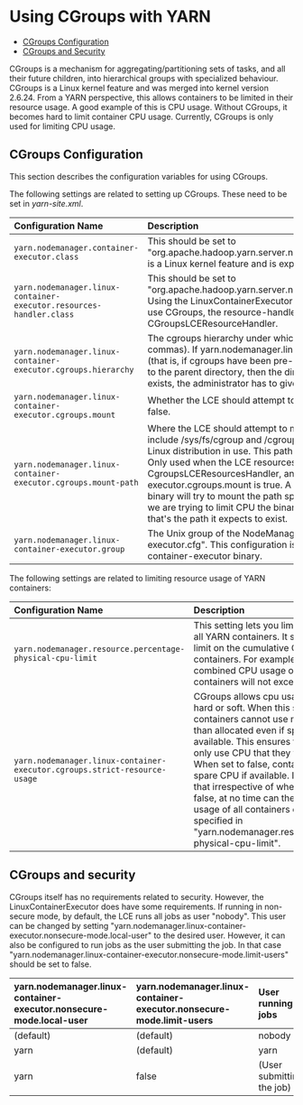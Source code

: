 <!---
  Licensed under the Apache License, Version 2.0 (the "License");
  you may not use this file except in compliance with the License.
  You may obtain a copy of the License at

   http://www.apache.org/licenses/LICENSE-2.0

  Unless required by applicable law or agreed to in writing, software
  distributed under the License is distributed on an "AS IS" BASIS,
  WITHOUT WARRANTIES OR CONDITIONS OF ANY KIND, either express or implied.
  See the License for the specific language governing permissions and
  limitations under the License. See accompanying LICENSE file.
-->

Using CGroups with YARN
=======================

* [CGroups Configuration](#CGroups_configuration)
* [CGroups and Security](#CGroups_and_security)

CGroups is a mechanism for aggregating/partitioning sets of tasks, and all their future children, into hierarchical groups with specialized behaviour. CGroups is a Linux kernel feature and was merged into kernel version 2.6.24. From a YARN perspective, this allows containers to be limited in their resource usage. A good example of this is CPU usage. Without CGroups, it becomes hard to limit container CPU usage. Currently, CGroups is only used for limiting CPU usage.

CGroups Configuration
---------------------

This section describes the configuration variables for using CGroups.

The following settings are related to setting up CGroups. These need to be set in *yarn-site.xml*.

|Configuration Name | Description |
|:---- |:---- |
| `yarn.nodemanager.container-executor.class` | This should be set to "org.apache.hadoop.yarn.server.nodemanager.LinuxContainerExecutor". CGroups is a Linux kernel feature and is exposed via the LinuxContainerExecutor. |
| `yarn.nodemanager.linux-container-executor.resources-handler.class` | This should be set to "org.apache.hadoop.yarn.server.nodemanager.util.CgroupsLCEResourcesHandler". Using the LinuxContainerExecutor doesn't force you to use CGroups. If you wish to use CGroups, the resource-handler-class must be set to CGroupsLCEResourceHandler. |
| `yarn.nodemanager.linux-container-executor.cgroups.hierarchy` | The cgroups hierarchy under which to place YARN proccesses(cannot contain commas). If yarn.nodemanager.linux-container-executor.cgroups.mount is false (that is, if cgroups have been pre-configured) and the Yarn user has write access to the parent directory, then the directory will be created. If the directory already exists, the administrator has to give Yarn write permissions to it recursively. |
| `yarn.nodemanager.linux-container-executor.cgroups.mount` | Whether the LCE should attempt to mount cgroups if not found - can be true or false. |
| `yarn.nodemanager.linux-container-executor.cgroups.mount-path` | Where the LCE should attempt to mount cgroups if not found. Common locations include /sys/fs/cgroup and /cgroup; the default location can vary depending on the Linux distribution in use. This path must exist before the NodeManager is launched. Only used when the LCE resources handler is set to the CgroupsLCEResourcesHandler, and yarn.nodemanager.linux-container-executor.cgroups.mount is true. A point to note here is that the container-executor binary will try to mount the path specified + "/" + the subsystem. In our case, since we are trying to limit CPU the binary tries to mount the path specified + "/cpu" and that's the path it expects to exist. |
| `yarn.nodemanager.linux-container-executor.group` | The Unix group of the NodeManager. It should match the setting in "container-executor.cfg". This configuration is required for validating the secure access of the container-executor binary. |

The following settings are related to limiting resource usage of YARN containers:

|Configuration Name | Description |
|:---- |:---- |
| `yarn.nodemanager.resource.percentage-physical-cpu-limit` | This setting lets you limit the cpu usage of all YARN containers. It sets a hard upper limit on the cumulative CPU usage of the containers. For example, if set to 60, the combined CPU usage of all YARN containers will not exceed 60%. |
| `yarn.nodemanager.linux-container-executor.cgroups.strict-resource-usage` | CGroups allows cpu usage limits to be hard or soft. When this setting is true, containers cannot use more CPU usage than allocated even if spare CPU is available. This ensures that containers can only use CPU that they were allocated. When set to false, containers can use spare CPU if available. It should be noted that irrespective of whether set to true or false, at no time can the combined CPU usage of all containers exceed the value specified in "yarn.nodemanager.resource.percentage-physical-cpu-limit". |

CGroups and security
--------------------

CGroups itself has no requirements related to security. However, the LinuxContainerExecutor does have some requirements. If running in non-secure mode, by default, the LCE runs all jobs as user "nobody". This user can be changed by setting "yarn.nodemanager.linux-container-executor.nonsecure-mode.local-user" to the desired user. However, it can also be configured to run jobs as the user submitting the job. In that case "yarn.nodemanager.linux-container-executor.nonsecure-mode.limit-users" should be set to false.

| yarn.nodemanager.linux-container-executor.nonsecure-mode.local-user | yarn.nodemanager.linux-container-executor.nonsecure-mode.limit-users | User running jobs |
|:---- |:---- |:---- |
| (default) | (default) | nobody |
| yarn | (default) | yarn |
| yarn | false | (User submitting the job) |



